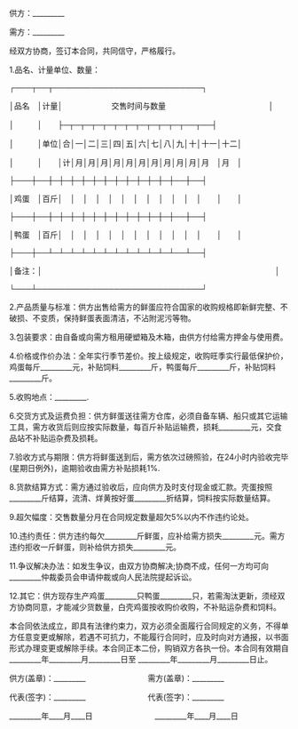 
 


供方：_________


需方：_________


经双方协商，签订本合同，共同信守，严格履行。


1.品名、计量单位、数量：


┌───┬──┬───────────────────────────┐


│品名　│计量│　　　　　　 交售时间与数量　　　　　　　　　　　　　 │


│　　　│　　├─┬─┬─┬─┬─┬─┬─┬─┬─┬─┬─┬──┬──┤


│　　　│单位│合│一│二│三│四│五│六│七│八│九│十│十一│十二│


│　　　│　　│计│月│月│月│月│月│月│月│月│月│月│月　│月　│


├───┼──┼─┼─┼─┼─┼─┼─┼─┼─┼─┼─┼─┼──┼──┤


│鸡蛋　│百斤│　│　│　│　│　│　│　│　│　│　│　│　　│　　│


├───┼──┼─┼─┼─┼─┼─┼─┼─┼─┼─┼─┼─┼──┼──┤


│鸭蛋　│百斤│　│　│　│　│　│　│　│　│　│　│　│　　│　　│


├───┼──┴─┴─┴─┴─┴─┴─┴─┴─┴─┴─┴─┴──┴──┤


│备注：│　　　　　　　　　　　　　　　　　　　　　　　　　　　　　　│


└───┴──────────────────────────────┘


2.产品质量与标准：供方出售给需方的鲜蛋应符合国家的收购规格即新鲜完整、不破损、不变质，保持鲜蛋表面清洁，不沾附泥污等物。


3.包装要求：由自备或向需方租用硬塑箱及木箱，由供方付给需方押金与使用费。


4.价格或作价办法：全年实行季节差价。按上级规定，收购旺季实行最低保护价，鸡蛋每斤_________元，补贴饲料_________斤，鸭蛋每斤_________斤，补贴饲料_________斤。


5.收购地点：_________.


6.交货方式及运费负担：供方鲜蛋送往需方仓库，必须自备车辆、船只或其它运输工具，需方收货后则应按实际数量，每百斤补贴运输费，损耗_________元，交食品站不补贴运杂费及损耗。


7.验收方式与期限：供方将鲜蛋送到后，需方依次过磅照验，在24小时内验收完毕(星期日例外)，逾期验收由需方补贴损耗1%.


8.货款结算方式：需方通过验收后，应向供方及时支付现金或汇款。壳蛋按照_________斤结算，流清、烊黄按好蛋_________折结算，饲料按实际数量结算。


9.超欠幅度：交售数量分月在合同规定数量超欠5%以内不作违约论处。


10.违约责任：供方违约每欠_________斤鲜蛋，应补给需方损失_________元。需方违约拒收一斤鲜蛋，则补给供方损失_________元。


11.争议解决办法：如发生争议，由双方协商解决;协商不成，任何一方均可向_________仲裁委员会申请仲裁或向人民法院提起诉讼。


12.其它：供方现存生产鸡蛋_________只鸭蛋_________只，若需淘汰更新，须经双方协商同意，才能减少货数量，白壳鸡蛋按收购价收购，不补贴运杂费和饲料。


本合同依法成立，即具有法律约束力，双方必须全面履行合同规定的义务，不得单方任意变更或解除，若遇不可抗力，不能履行合同时，应及时向对方通报，以书面形式办理变更或解除手续。本合同正本二份，购销双方各执一份。本合同有效期自_________年_________月_________日至 _________年_________月_________日止。


供方(盖章)：_________　　　　　　　　需方(盖章)：_________


代表(签字)：_________　　　　　　　　代表(签字)：_________


_________年____月____日　　　　　　　　_________年____月____日
 


 

 
 
 
 
 
  


  
 

  


  


  
 
 
 
 

